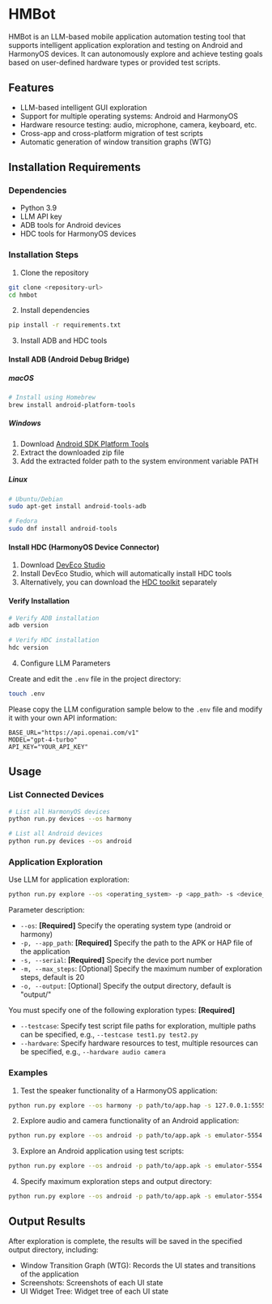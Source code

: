 # HMBot

HMBot is an LLM-based mobile application automation testing tool that supports intelligent application exploration and testing on Android and HarmonyOS devices. It can autonomously explore and achieve testing goals based on user-defined hardware types or provided test scripts.

## Features

- LLM-based intelligent GUI exploration
- Support for multiple operating systems: Android and HarmonyOS
- Hardware resource testing: audio, microphone, camera, keyboard, etc.
- Cross-app and cross-platform migration of test scripts
- Automatic generation of window transition graphs (WTG)

## Installation Requirements

### Dependencies

- Python 3.9
- LLM API key
- ADB tools for Android devices
- HDC tools for HarmonyOS devices

### Installation Steps

1. Clone the repository
```bash
git clone <repository-url>
cd hmbot
```

2. Install dependencies
```bash
pip install -r requirements.txt
```

3. Install ADB and HDC tools

#### Install ADB (Android Debug Bridge)

##### macOS
```bash
# Install using Homebrew
brew install android-platform-tools
```

##### Windows
1. Download [Android SDK Platform Tools](https://developer.android.com/studio/releases/platform-tools)
2. Extract the downloaded zip file
3. Add the extracted folder path to the system environment variable PATH

##### Linux
```bash
# Ubuntu/Debian
sudo apt-get install android-tools-adb

# Fedora
sudo dnf install android-tools
```

#### Install HDC (HarmonyOS Device Connector)

1. Download [DevEco Studio](https://developer.harmonyos.com/cn/develop/deveco-studio/)
2. Install DevEco Studio, which will automatically install HDC tools
3. Alternatively, you can download the [HDC toolkit](https://developer.harmonyos.com/cn/develop/deveco-studio/#download_hdc) separately

#### Verify Installation
```bash
# Verify ADB installation
adb version

# Verify HDC installation
hdc version
```

4. Configure LLM Parameters

Create and edit the `.env` file in the project directory:
```bash
touch .env
```

Please copy the LLM configuration sample below to the `.env` file and modify it with your own API information:
```
BASE_URL="https://api.openai.com/v1"
MODEL="gpt-4-turbo"
API_KEY="YOUR_API_KEY"
```

## Usage

### List Connected Devices

```bash
# List all HarmonyOS devices
python run.py devices --os harmony

# List all Android devices
python run.py devices --os android
```

### Application Exploration

Use LLM for application exploration:

```bash
python run.py explore --os <operating_system> -p <app_path> -s <device_port> [options]
```

Parameter description:
- `--os`: **[Required]** Specify the operating system type (android or harmony)
- `-p, --app_path`: **[Required]** Specify the path to the APK or HAP file of the application
- `-s, --serial`: **[Required]** Specify the device port number
- `-m, --max_steps`: [Optional] Specify the maximum number of exploration steps, default is 20
- `-o, --output`: [Optional] Specify the output directory, default is "output/"

You must specify one of the following exploration types: **[Required]**
- `--testcase`: Specify test script file paths for exploration, multiple paths can be specified, e.g., `--testcase test1.py test2.py`
- `--hardware`: Specify hardware resources to test, multiple resources can be specified, e.g., `--hardware audio camera`

### Examples
1. Test the speaker functionality of a HarmonyOS application:
```bash
python run.py explore --os harmony -p path/to/app.hap -s 127.0.0.1:5555 --hardware audio
```

2. Explore audio and camera functionality of an Android application:
```bash
python run.py explore --os android -p path/to/app.apk -s emulator-5554 --hardware audio camera
```

3. Explore an Android application using test scripts:
```bash
python run.py explore --os android -p path/to/app.apk -s emulator-5554 --testcase path/to/test_script1.py path/to/test_script2.py
```

4. Specify maximum exploration steps and output directory:
```bash
python run.py explore --os android -p path/to/app.apk -s emulator-5554 --hardware audio -m 30 -o results/
```

## Output Results

After exploration is complete, the results will be saved in the specified output directory, including:
- Window Transition Graph (WTG): Records the UI states and transitions of the application
- Screenshots: Screenshots of each UI state
- UI Widget Tree: Widget tree of each UI state